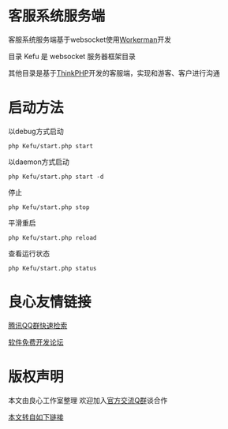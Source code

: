 客服系统服务端
=================

客服系统服务端基于websocket使用[Workerman](http://u.720life.cn/g/ada3e9e82fa778691969d36f55ae5c11f1465edbe5ac8dcdb9035352a015cd4b)开发

目录 Kefu 是 websocket 服务器框架目录

其他目录是基于[ThinkPHP](http://u.720life.cn/g/da7df1f344b67352ca5265736194cec6169a8c28abf1d7cedfc595ec7385bc3e)开发的客服端，实现和游客、客户进行沟通

启动方法
=======
以debug方式启动

```php Kefu/start.php start```

以daemon方式启动

```php Kefu/start.php start -d```

停止

```php Kefu/start.php stop```

平滑重启

```php Kefu/start.php reload```

查看运行状态

```php Kefu/start.php status```



 # 良心友情链接

[腾讯QQ群快速检索](http://u.720life.cn/s/8cf73f7c)

[软件免费开发论坛](http://u.720life.cn/s/bbb01dc0)

# 版权声明 

本文由良心工作室整理 欢迎加入[官方交流Q群](https://u.720life.cn/s/f2316816)谈合作

[本文转自如下链接](http://u.720life.cn/g/2e71d0f0a5c601172267ba20d3a43c6e6315d77afe7e8691a94bc7eb56541cf6828d6e8b40493cd1df0a9eba0b6c655c1cb452611b212a06ead56620762aefe3)